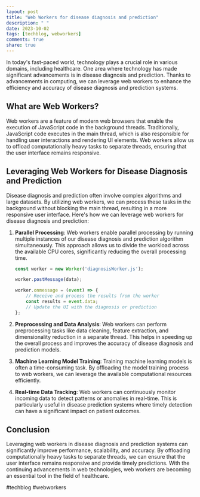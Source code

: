 ```yaml
---
layout: post
title: "Web Workers for disease diagnosis and prediction"
description: " "
date: 2023-10-02
tags: [techblog, webworkers]
comments: true
share: true
---
```


In today's fast-paced world, technology plays a crucial role in various domains, including healthcare. One area where technology has made significant advancements is in disease diagnosis and prediction. Thanks to advancements in computing, we can leverage web workers to enhance the efficiency and accuracy of disease diagnosis and prediction systems.

## What are Web Workers?

Web workers are a feature of modern web browsers that enable the execution of JavaScript code in the background threads. Traditionally, JavaScript code executes in the main thread, which is also responsible for handling user interactions and rendering UI elements. Web workers allow us to offload computationally heavy tasks to separate threads, ensuring that the user interface remains responsive.

## Leveraging Web Workers for Disease Diagnosis and Prediction

Disease diagnosis and prediction often involve complex algorithms and large datasets. By utilizing web workers, we can process these tasks in the background without blocking the main thread, resulting in a more responsive user interface. Here's how we can leverage web workers for disease diagnosis and prediction:

1. **Parallel Processing**: Web workers enable parallel processing by running multiple instances of our disease diagnosis and prediction algorithm simultaneously. This approach allows us to divide the workload across the available CPU cores, significantly reducing the overall processing time.

    ```javascript
    const worker = new Worker('diagnosisWorker.js');

    worker.postMessage(data);

    worker.onmessage = (event) => {
        // Receive and process the results from the worker
        const results = event.data;
        // Update the UI with the diagnosis or prediction
    };

    ```

2. **Preprocessing and Data Analysis**: Web workers can perform preprocessing tasks like data cleaning, feature extraction, and dimensionality reduction in a separate thread. This helps in speeding up the overall process and improves the accuracy of disease diagnosis and prediction models.

3. **Machine Learning Model Training**: Training machine learning models is often a time-consuming task. By offloading the model training process to web workers, we can leverage the available computational resources efficiently.

4. **Real-time Data Tracking**: Web workers can continuously monitor incoming data to detect patterns or anomalies in real-time. This is particularly useful in disease prediction systems where timely detection can have a significant impact on patient outcomes.

## Conclusion

Leveraging web workers in disease diagnosis and prediction systems can significantly improve performance, scalability, and accuracy. By offloading computationally heavy tasks to separate threads, we can ensure that the user interface remains responsive and provide timely predictions. With the continuing advancements in web technologies, web workers are becoming an essential tool in the field of healthcare.

#techblog #webworkers